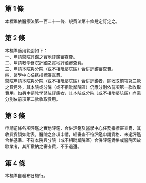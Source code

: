 第 1 條
-------
本標準依醫療法第一百二十一條、規費法第十條規定訂定之。

第 2 條
-------
本標準適用範圍如下：  
一、申請醫院評鑑之實地評鑑審查費。  
二、申請教學醫院評鑑之實地評鑑審查費。  
三、申請本院與分院（或不相毗鄰院區）合併評鑑審查費。  
四、醫學中心任務指標審查費。  
醫院申請本院與分院（或不相毗鄰院區）合併評鑑者，除收取前項第三款  
之費用外，其本院或分院（或不相毗鄰院區）仍應分別依前項第一款收取  
費用，如另申請教學醫院評鑑者，其本院或分院（或不相毗鄰院區）尚需  
分別依前項第二款收取費用。

第 3 條
-------
申請前條各項評鑑之實地評鑑、合併評鑑及醫學中心任務指標審查費，其  
收費費額如附表。醫院之各項申請，經審查不符評鑑申請資格、未達評鑑  
合格基準、不符本院與分院（或不相毗鄰院區）合併評鑑資格或醫院因故  
歇業者，其所繳納之審查費，不予退還。

第 4 條
-------
本標準自發布日施行。

